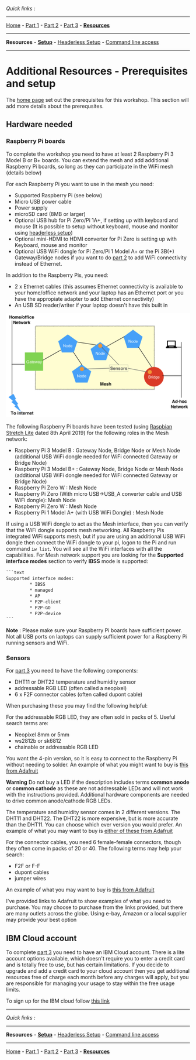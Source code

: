 *Quick links :*
***
[Home](/README.md) - [Part 1](/part1/README.md) - [Part 2](/part2/README.md) - [Part 3](/part3/README.md) - [**Resources**](/additionalResources/README.md)
***
**Resources** - [**Setup**](PREREQUISITES_AND_SETUP.md) - [Headerless Setup](HEADERLESS_SETUP.md) - [Command line access](COMMAND_LINE_ACCESS.md)
***

# Additional Resources - Prerequisites and setup

The [home page](/README.md) set out the prerequisites for this workshop.  This section will add more details about the prerequsites.

## Hardware needed

### Raspberry Pi boards

To complete the workshop you need to have at least 2 Raspberry Pi 3 Model B or B+ boards.  You can extend the mesh and add additional Raspberry Pi boards, so long as they can participate in the WiFi mesh (details below)

For each Raspberry Pi you want to use in the mesh you need:

- Supported Raspberry Pi (see below)
- Micro USB power cable
- Power supply
- microSD card (8MB or larger)
- Optional USB hub for Pi Zero/Pi 1A+, if setting up with keyboard and mouse (It is possible to setup without keyboard, mouse and monitor using [headerless setup](/additionalResources/HEADERLESS_SETUP.md))
- Optional mini-HDMI to HDMI converter for Pi Zero is setting up with Keyboard, mouse and monitor
- Optional USB WiFi dongle for Pi Zero/Pi 1 Model A+ or the Pi 3B(+) Gateway/Bridge nodes if you want to do [part 2](/part2/README.md) to add WiFi connectivity instead of Ethernet.

In addition to the Raspberry Pis, you need:

- 2 x Ethernet cables (this assumes Ethernet connectivity is available to your home/office network and your laptop has an Ethernet port or you have the appropiate adapter to add Ethernet connectivity)
- An USB SD reader/writer if your laptop doesn't have this built in

![mesh diagram](/images/PiMesh.png)

The following Raspberry Pi boards have been tested (using [Raspbian Stretch Lite](https://www.raspberrypi.org/downloads/raspbian/) dated  8th April 2019) for the following roles in the Mesh network:

- Raspberry Pi 3 Model B : Gateway Node, Bridge Node or Mesh Node (additional USB WiFi dongle needed for WiFi connected Gateway or Bridge Node)
- Raspberry Pi 3 Model B+ : Gateway Node, Bridge Node or Mesh Node (additional USB WiFi dongle needed for WiFi connected Gateway or Bridge Node)
- Raspberry Pi Zero W : Mesh Node
- Raspberry Pi Zero (With micro USB->USB_A converter cable and USB WiFi dongle): Mesh Node
- Raspberry Pi Zero W : Mesh Node
- Raspberry Pi 1 Model A+ (with USB WiFi Dongle) : Mesh Node

If using a USB WiFi dongle to act as the Mesh interface, then you can verify that the WiFi dongle supports mesh networking.  All Raspberry Pis integrated WiFi supports mesh, but if you are using an additional USB WiFi dongle then connect the WiFi dongle to your pi, logon to the Pi and run command ```iw list```.  You will see all the WiFi interfaces with all the capabilities.  For Mesh network support you are looking for the **Supported interface modes** section to verify **IBSS** mode is supported:

    ```text
    Supported interface modes:
             * IBSS
             * managed
             * AP
             * P2P-client
             * P2P-GO
             * P2P-device
    ```

**Note** : Please make sure your Raspberry Pi boards have sufficient power.  Not all USB ports on laptops can supply sufficient power for a Raspberry Pi running sensors and WiFi.

### Sensors

For [part 3](/part3/README.md) you need to have the following components:

- DHT11 or DHT22 temperature and humidity sensor
- addressable RGB LED (often called a neopixel)
- 6 x F2F connector cables (often called dupont cable)

When purchasing these you may find the following helpful:

For the addressable RGB LED, they are often sold in packs of 5.  Useful search terms are:

- Neopixel 8mm or 5mm
- ws2812b or sk6812
- chainable or addressable RGB LED

You want the 4-pin version, so it is easy to connect to the Raspberry Pi without needing to solder.  An example of what you might want to buy is [this from Adafruit](https://www.adafruit.com/product/1734)

**Warning** Do not buy a LED if the description includes terms **common anode** or **common cathode** as these are not addressable LEDs and will not work with the instructions provided.  Additional hardware components are needed to drive common anode/cathode RGB LEDs.

The temperature and humidity sensor comes in 2 different versions.  The DHT11 and DHT22.  The DHT22 is more expensive, but is more accurate than the DHT11.  You can choose which ever version you would prefer. An example of what you may want to buy is [either of these from Adafruit](https://learn.adafruit.com/dht)

For the connector cables, you need 6 female-female connectors, though they often come in packs of 20 or 40.  The following terms may help your search:

- F2F or F-F
- dupont cables
- jumper wires

An example of what you may want to buy is [this from Adafruit](https://www.adafruit.com/product/1951)

I've provided links to Adafruit to show examples of what you need to purchase.  You may choose to purchase from the links provided, but there are many outlets across the globe.  Using e-bay, Amazon or a local supplier may provide your best option

## IBM Cloud account

To complete [part 3](/part3/README.md) you need to have an IBM Cloud account.  There is a lite account options available, which doesn't require you to enter a credit card and is totally free to use, but has certain limitations.  If you decide to upgrade and add a credit card to your cloud account then you get additional resources free of charge each month before any charges will apply, but you are responsible for managing your usage to stay within the free usage limits.  

To sign up for the IBM cloud follow [this link](https://cloud.ibm.com/login)

***
*Quick links :*
***
**Resources** - [**Setup**](PREREQUISITES_AND_SETUP.md) - [Headerless Setup](HEADERLESS_SETUP.md) - [Command line access](COMMAND_LINE_ACCESS.md)
***
[Home](/README.md) - [Part 1](/part1/README.md) - [Part 2](/part2/README.md) - [Part 3](/part3/README.md) - [**Resources**](/additionalResources/README.md)